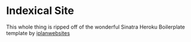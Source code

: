 # Indexical Site

This whole thing is ripped off of the wonderful Sinatra Heroku Boilerplate template by [iplanwebsites](https://github.com/iplanwebsites)